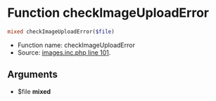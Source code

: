 Function checkImageUploadError
===========================





```php
mixed checkImageUploadError($file)
```

* Function name: checkImageUploadError
* Source: [images.inc.php line 101](https://github.com/PrestaShop/PrestaShop/blob/1.5.0.2/images.inc.php#L101).

Arguments
---------

* $file **mixed**

